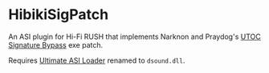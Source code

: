 # HibikiSigPatch
An ASI plugin for Hi-Fi RUSH that implements Narknon and Praydog's [UTOC Signature Bypass](https://www.nexusmods.com/hifirush/mods/1) exe patch.

Requires [Ultimate ASI Loader](https://github.com/ThirteenAG/Ultimate-ASI-Loader) renamed to `dsound.dll`.
